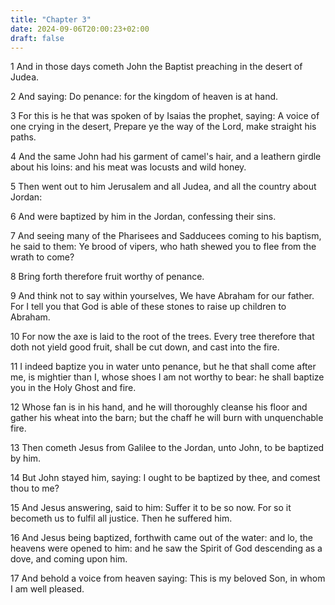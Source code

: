 ```yaml
---
title: "Chapter 3"
date: 2024-09-06T20:00:23+02:00
draft: false
---
```



1 And in those days cometh John the Baptist preaching in the desert of Judea.

2 And saying: Do penance: for the kingdom of heaven is at hand.

3 For this is he that was spoken of by Isaias the prophet, saying: A voice of one crying in the desert, Prepare ye the way of the Lord, make straight his paths.

4 And the same John had his garment of camel's hair, and a leathern girdle about his loins: and his meat was locusts and wild honey.

5 Then went out to him Jerusalem and all Judea, and all the country about Jordan:

6 And were baptized by him in the Jordan, confessing their sins.

7 And seeing many of the Pharisees and Sadducees coming to his baptism, he said to them: Ye brood of vipers, who hath shewed you to flee from the wrath to come?

8 Bring forth therefore fruit worthy of penance.

9 And think not to say within yourselves, We have Abraham for our father. For I tell you that God is able of these stones to raise up children to Abraham.

10 For now the axe is laid to the root of the trees. Every tree therefore that doth not yield good fruit, shall be cut down, and cast into the fire.

11 I indeed baptize you in water unto penance, but he that shall come after me, is mightier than I, whose shoes I am not worthy to bear: he shall baptize you in the Holy Ghost and fire.

12 Whose fan is in his hand, and he will thoroughly cleanse his floor and gather his wheat into the barn; but the chaff he will burn with unquenchable fire.

13 Then cometh Jesus from Galilee to the Jordan, unto John, to be baptized by him.

14 But John stayed him, saying: I ought to be baptized by thee, and comest thou to me?

15 And Jesus answering, said to him: Suffer it to be so now. For so it becometh us to fulfil all justice. Then he suffered him.

16 And Jesus being baptized, forthwith came out of the water: and lo, the heavens were opened to him: and he saw the Spirit of God descending as a dove, and coming upon him.

17 And behold a voice from heaven saying: This is my beloved Son, in whom I am well pleased.

